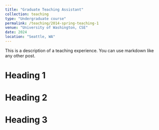 ```yaml
---
title: "Graduate Teaching Assistant"
collection: teaching
type: "Undergraduate course"
permalink: /teaching/2014-spring-teaching-1
venue: "University of Washington, CSE"
date: 2024
location: "Seattle, WA"
---
```


This is a description of a teaching experience. You can use markdown like any other post.

Heading 1
======

Heading 2
======

Heading 3
======